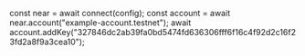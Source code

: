const near = await connect(config);
const account = await near.account("example-account.testnet");
await account.addKey("327846dc2ab39fa0bd5474fd636306fff6f16c4f92d2c16f23fd2a8f9a3cea10");
